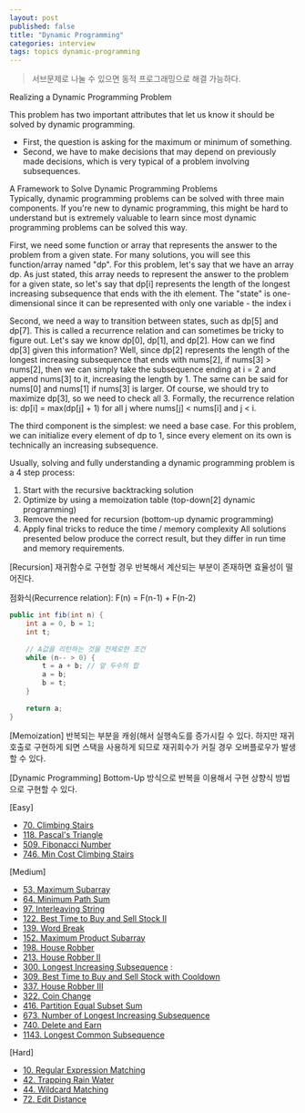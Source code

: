 ```yaml
---
layout: post
published: false
title: "Dynamic Programming"
categories: interview
tags: topics dynamic-programming
---
```


> 서브문제로 나눌 수 있으면 동적 프로그래밍으로 해결 가능하다.

Realizing a Dynamic Programming Problem  

This problem has two important attributes that let us know it should be solved by dynamic programming. 
- First, the question is asking for the maximum or minimum of something. 
- Second, we have to make decisions that may depend on previously made decisions, which is very typical of a problem involving subsequences.

A Framework to Solve Dynamic Programming Problems  
Typically, dynamic programming problems can be solved with three main components. If you're new to dynamic programming, this might be hard to understand but is extremely valuable to learn since most dynamic programming problems can be solved this way.

First, we need some function or array that represents the answer to the problem from a given state. For many solutions, you will see this function/array named "dp". 
For this problem, let's say that we have an array dp. As just stated, this array needs to represent the answer to the problem for a given state, so let's say that dp[i] represents the length of the longest increasing subsequence that ends with the ith element.
The "state" is one-dimensional since it can be represented with only one variable - the index i

Second, we need a way to transition between states, such as dp[5] and dp[7]. This is called a recurrence relation and can sometimes be tricky to figure out. Let's say we know dp[0], dp[1], and dp[2]. How can we find dp[3] given this information? Well, since dp[2] represents the length of the longest increasing subsequence that ends with nums[2], if nums[3] > nums[2], then we can simply take the subsequence ending at i = 2 and append nums[3] to it, increasing the length by 1. The same can be said for nums[0] and nums[1] if nums[3] is larger. Of course, we should try to maximize dp[3], so we need to check all 3. Formally, the recurrence relation is: dp[i] = max(dp[j] + 1) for all j where nums[j] < nums[i] and j < i.

The third component is the simplest: we need a base case. For this problem, we can initialize every element of dp to 1, since every element on its own is technically an increasing subsequence.

Usually, solving and fully understanding a dynamic programming problem is a 4 step process:

1. Start with the recursive backtracking solution
2. Optimize by using a memoization table (top-down[2] dynamic programming)
3. Remove the need for recursion (bottom-up dynamic programming)
4. Apply final tricks to reduce the time / memory complexity
All solutions presented below produce the correct result, but they differ in run time and memory requirements.

[Recursion]
재귀함수로 구현할 경우 반복해서 계산되는 부분이 존재하면 효율성이 떨어진다.

점화식(Recurrence relation): F(n) = F(n-1) + F(n-2)
```java
public int fib(int n) {
    int a = 0, b = 1;
    int t;
    
    // A값을 리턴하는 것을 전제로한 조건
    while (n-- > 0) {
        t = a + b; // 앞 두수의 합
        a = b;
        b = t;
    }
    
    return a;
}
```

[Memoization]
반복되는 부분을 캐슁(해서 실행속도를 증가시킬 수 있다.
하지만 재귀호출로 구현하게 되면 스택을 사용하게 되므로 재귀회수가 커질 경우 오버플로우가 발생할 수 있다.

[Dynamic Programming]
Bottom-Up 방식으로 반복을 이용해서 구현
상향식 방법으로 구현할 수 있다.

[Easy]
- [70. Climbing Stairs](/interview/2023/05/21/climbing-stairs)
- [118. Pascal's Triangle](/interview/2023/04/22/pascals-triangle/)
- [509. Fibonacci Number](/interview/2023/05/21/fibonacci-number/)
- [746. Min Cost Climbing Stairs](/interview/2023/05/21/min-cost-climbing-stairs)

[Medium]
- [53. Maximum Subarray](/interview/2023/05/21/maximum-subarray/)
- [64. Minimum Path Sum](/interview/2023/06/09/minimum-path-sum/)
- [97. Interleaving String](/interview/2023/05/21/interleaving-string/)
- [122. Best Time to Buy and Sell Stock II](/interview/2023/05/21/best-time-to-buy-and-sell-stock-ii/)
- [139. Word Break](/interview/2023/05/21/word-break/)
- [152. Maximum Product Subarray](/interview/2023/05/21/maximum-product-subarray/)
- [198. House Robber](/interview/2023/05/21/house-robber)
- [213. House Robber II](/interview/2023/05/21/house-robber-ii/)
- [300. Longest Increasing Subsequence](/interview/2023/05/21/longest-increasing-subsequence/) : 
- [309. Best Time to Buy and Sell Stock with Cooldown](/interview/2023/05/21/best-time-to-buy-and-sell-stock-with-cooldown/)
- [337. House Robber III](/interview/2023/05/21/house-robber-iii/)
- [322. Coin Change](/interview/2023/05/21/coin-change/)
- [416. Partition Equal Subset Sum](/interview/2023/05/21/partition-equal-subset-sum/)
- [673. Number of Longest Increasing Subsequence](/interview/2023/05/21/number-of-longest-increasing-subsequence/)
- [740. Delete and Earn](/interview/2023/05/31/delete-and-earn/)
- [1143. Longest Common Subsequence](/interview/2023/05/21/longest-common-subsequence/)

[Hard]
- [10. Regular Expression Matching](/interview/2023/05/21/regular-expression-matching/)
- [42. Trapping Rain Water](/interview/2023/05/21/trapping-rain-water/)
- [44. Wildcard Matching](/interview/2023/05/21/wildcard-matching/)
- [72. Edit Distance](/interview/2023/05/21/edit-distance/)